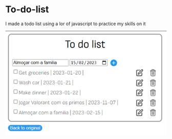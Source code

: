 # To-do-list
I made a todo list using a lor of javascript to practice my skills on it

![to do site](https://github.com/PeterBaptista/To-do-list/blob/master/images/todo-site.png)
